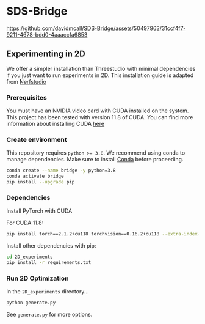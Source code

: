 # SDS-Bridge

https://github.com/davidmcall/SDS-Bridge/assets/50497963/31ccf4f7-9211-4678-bdd0-4aaaccfa6853


## Experimenting in 2D

We offer a simpler installation than Threestudio with minimal dependencies if you just want to run experiments in 2D. This installation guide is adapted from [Nerfstudio]([https://docs.nvidia.com/cuda/cuda-quick-start-guide/index.html](https://github.com/nerfstudio-project/nerfstudio))

### Prerequisites

You must have an NVIDIA video card with CUDA installed on the system. This project has been tested with version 11.8 of CUDA. You can find more information about installing CUDA [here](https://docs.nvidia.com/cuda/cuda-quick-start-guide/index.html)

### Create environment

This repository requires `python >= 3.8`. We recommend using conda to manage dependencies. Make sure to install [Conda](https://docs.conda.io/miniconda.html) before proceeding.

```bash
conda create --name bridge -y python=3.8
conda activate bridge
pip install --upgrade pip
```

### Dependencies

Install PyTorch with CUDA

For CUDA 11.8:

```bash
pip install torch==2.1.2+cu118 torchvision==0.16.2+cu118 --extra-index-url https://download.pytorch.org/whl/cu118
```

Install other dependencies with pip:

```bash
cd 2D_experiments
pip install -r requirements.txt
```

### Run 2D Optimization

In the `2D_experiments` directory...

```bash
python generate.py
```

See `generate.py` for more options.
